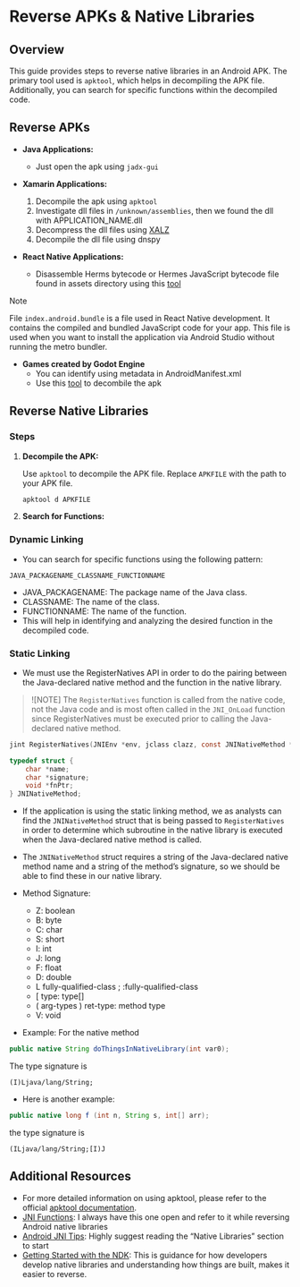 # Reverse APKs & Native Libraries

## Overview

This guide provides steps to reverse native libraries in an Android APK. The primary tool used is `apktool`, which helps in decompiling the APK file. Additionally, you can search for specific functions within the decompiled code.

## Reverse APKs 
- **Java Applications:**
   - Just open the apk using `jadx-gui` 

- **Xamarin Applications:**
   1. Decompile the apk using `apktool` 
   2. Investigate dll files in `/unknown/assemblies`, then we found the dll with APPLICATION_NAME.dll
   3. Decompress the dll files using [XALZ](https://github.com/x41sec/tools/blob/master/Mobile/Xamarin/Xamarin_XALZ_decompress.py)
   4. Decompile the dll file using dnspy

- **React Native Applications:**
   - Disassemble Herms bytecode or Hermes JavaScript bytecode file found in assets directory using this [tool](https://github.com/P1sec/hermes-dec) 
> [!NOTE]
> File `index.android.bundle` is a file used in React Native development. It contains the compiled and bundled JavaScript code for your app. This file is used when you want to install the application via Android Studio without running the metro bundler.


- **Games created by Godot Engine**
   - You can identify using metadata in AndroidManifest.xml
   - Use this [tool](https://github.com/bruvzg/gdsdecomp) to decombile the apk

## Reverse Native Libraries
### Steps

1. **Decompile the APK:**

   Use `apktool` to decompile the APK file. Replace `APKFILE` with the path to your APK file.
   ```sh
   apktool d APKFILE
    ```

2. **Search for Functions:**
### Dynamic Linking

- You can search for specific functions using the following pattern:

`JAVA_PACKAGENAME_CLASSNAME_FUNCTIONNAME`

   - JAVA_PACKAGENAME: The package name of the Java class.
   - CLASSNAME: The name of the class.
   - FUNCTIONNAME: The name of the function.
- This will help in identifying and analyzing the desired function in the decompiled code.

### Static Linking
- We must use the RegisterNatives API in order to do the pairing between the Java-declared native method and the function in the native library.

> ![NOTE]
> The `RegisterNatives` function is called from the native code, not the Java code and is most often called in the `JNI_OnLoad` function since RegisterNatives must be executed prior to calling the Java-declared native method.

```C
jint RegisterNatives(JNIEnv *env, jclass clazz, const JNINativeMethod *methods, jint nMethods);

typedef struct { 
    char *name; 
    char *signature; 
    void *fnPtr; 
} JNINativeMethod;
```

- If the application is using the static linking method, we as analysts can find the `JNINativeMethod` struct that is being passed to `RegisterNatives` in order to determine which subroutine in the native library is executed when the Java-declared native method is called.

- The `JNINativeMethod` struct requires a string of the Java-declared native method name and a string of the method’s signature, so we should be able to find these in our native library.

- Method Signature:
   - Z: boolean
   - B: byte
   - C: char
   - S: short
   - I: int
   - J: long
   - F: float
   - D: double
   - L fully-qualified-class ; :fully-qualified-class
   - [ type: type[]
   - ( arg-types ) ret-type: method type
   - V: void

- Example: For the native method
```java
public native String doThingsInNativeLibrary(int var0);
```
The type signature is 
```
(I)Ljava/lang/String;
```

- Here is another example:
```java
public native long f (int n, String s, int[] arr); 
```
the type signature is 
```
(ILjava/lang/String;[I)J
```

## Additional Resources
- For more detailed information on using apktool, please refer to the official [apktool documentation](https://apktool.org/).
- [JNI Functions](https://docs.oracle.com/javase/7/docs/technotes/guides/jni/spec/functions.html): I always have this one open and refer to it while reversing Android native libraries
- [Android JNI Tips](https://developer.android.com/training/articles/perf-jni): Highly suggest reading the “Native Libraries” section to start
- [Getting Started with the NDK](https://developer.android.com/ndk/guides/): This is guidance for how developers develop native libraries and understanding how things are built, makes it easier to reverse.


